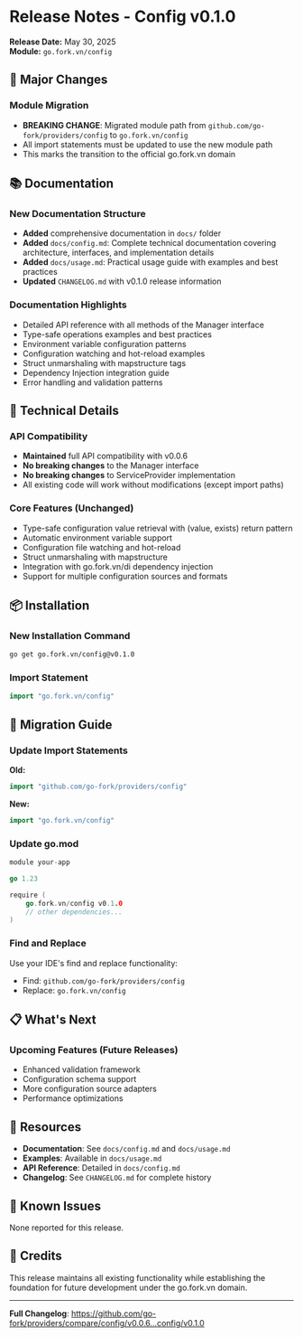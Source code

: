 # Release Notes - Config v0.1.0

**Release Date:** May 30, 2025  
**Module:** `go.fork.vn/config`

## 🚀 Major Changes

### Module Migration
- **BREAKING CHANGE**: Migrated module path from `github.com/go-fork/providers/config` to `go.fork.vn/config`
- All import statements must be updated to use the new module path
- This marks the transition to the official go.fork.vn domain

## 📚 Documentation

### New Documentation Structure
- **Added** comprehensive documentation in `docs/` folder
- **Added** `docs/config.md`: Complete technical documentation covering architecture, interfaces, and implementation details
- **Added** `docs/usage.md`: Practical usage guide with examples and best practices
- **Updated** `CHANGELOG.md` with v0.1.0 release information

### Documentation Highlights
- Detailed API reference with all methods of the Manager interface
- Type-safe operations examples and best practices
- Environment variable configuration patterns
- Configuration watching and hot-reload examples
- Struct unmarshaling with mapstructure tags
- Dependency Injection integration guide
- Error handling and validation patterns

## 🔧 Technical Details

### API Compatibility
- **Maintained** full API compatibility with v0.0.6
- **No breaking changes** to the Manager interface
- **No breaking changes** to ServiceProvider implementation
- All existing code will work without modifications (except import paths)

### Core Features (Unchanged)
- Type-safe configuration value retrieval with (value, exists) return pattern
- Automatic environment variable support
- Configuration file watching and hot-reload
- Struct unmarshaling with mapstructure
- Integration with go.fork.vn/di dependency injection
- Support for multiple configuration sources and formats

## 📦 Installation

### New Installation Command
```bash
go get go.fork.vn/config@v0.1.0
```

### Import Statement
```go
import "go.fork.vn/config"
```

## 🔄 Migration Guide

### Update Import Statements
**Old:**
```go
import "github.com/go-fork/providers/config"
```

**New:**
```go
import "go.fork.vn/config"
```

### Update go.mod
```go
module your-app

go 1.23

require (
    go.fork.vn/config v0.1.0
    // other dependencies...
)
```

### Find and Replace
Use your IDE's find and replace functionality:
- Find: `github.com/go-fork/providers/config`
- Replace: `go.fork.vn/config`

## 📋 What's Next

### Upcoming Features (Future Releases)
- Enhanced validation framework
- Configuration schema support
- More configuration source adapters
- Performance optimizations

## 🔗 Resources

- **Documentation**: See `docs/config.md` and `docs/usage.md`
- **Examples**: Available in `docs/usage.md`
- **API Reference**: Detailed in `docs/config.md`
- **Changelog**: See `CHANGELOG.md` for complete history

## 🐛 Known Issues

None reported for this release.

## 🙏 Credits

This release maintains all existing functionality while establishing the foundation for future development under the go.fork.vn domain.

---

**Full Changelog**: https://github.com/go-fork/providers/compare/config/v0.0.6...config/v0.1.0
